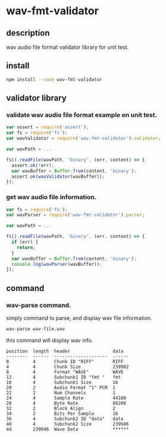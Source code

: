 # wav-fmt-validator

## description
wav audio file format validator library for unit test.

## install

```sh
npm install --save wav-fmt-validator
```

## validator library
### validate wav audio file format example on unit test.

```js
var assert = require('assert');
var fs = require('fs');
var wavValidator = require('wav-fmt-validator').validator;

var wavPath = ...

fs().readFile(wavPath, 'binary', (err, content) => {
  assert.ok(!err);
  var wavBuffer = Buffer.from(content, 'binary');
  assert.ok(wavValidator(wavBuffer));
});
```

### get wav audio file information.

```js
var fs = require('fs');
var wavParser = require('wav-fmt-validator').parser;

var wavPath = ...

fs().readFile(wavPath, 'binary', (err, content) => {
  if (err) {
    return;
  }
  var wavBuffer = Buffer.from(content, 'binary');
  console.log(wavParser(wavBuffer));
});
```

## command
### wav-parse command.
simply command to parse, and display wav file information.

```sh
wav-parse wav-file.wav
```

this command will display wav info.

```
position  length  header                data  
--------  ------  --------------------  ------
0         4       Chunk ID "RIFF"       RIFF  
4         4       Chunk Size            239982
8         4       Format "WAVE"         WAVE  
12        4       Subchunk1 ID "fmt "   fmt   
16        4       Subchunk1 Size        16    
20        2       Audio Format "1" PCM  1     
22        2       Num Channels          1     
24        4       Sample Rate           44100 
28        4       Byte Rate             88200 
32        2       Block Align           2     
34        2       Bits Per Sample       16    
36        4       Subchunk2 ID "data"   data  
40        4       Subchunk2 Size        239946
44        239946  Wave Data             ******
```


